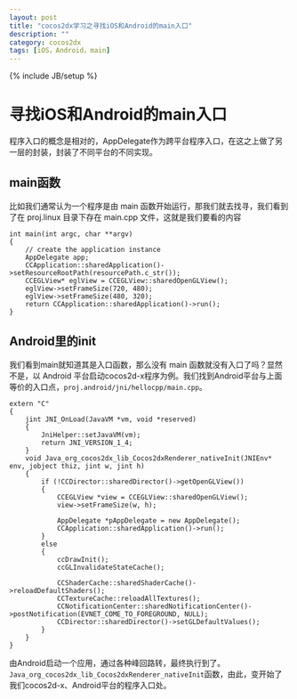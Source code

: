 ```yaml
---
layout: post
title: "cocos2dx学习之寻找iOS和Android的main入口"
description: ""
category: cocos2dx
tags: [iOS，Android，main]
---
```

{% include JB/setup %}

寻找iOS和Android的main入口
==================

程序入口的概念是相对的，AppDelegate作为跨平台程序入口，在这之上做了另一层的封装，封装了不同平台的不同实现。

main函数
------

比如我们通常认为一个程序是由 main 函数开始运行，那我们就去找寻，我们看到了在 proj.linux 目录下存在 main.cpp 文件，这就是我们要看的内容

    int main(int argc, char **argv)
    {
        // create the application instance
        AppDelegate app;
        CCApplication::sharedApplication()->setResourceRootPath(resourcePath.c_str());
        CCEGLView* eglView = CCEGLView::sharedOpenGLView();
        eglView->setFrameSize(720, 480);
        eglView->setFrameSize(480, 320);
        return CCApplication::sharedApplication()->run();
    }

Android里的init
-------------

我们看到main就知道其是入口函数，那么没有 main 函数就没有入口了吗？显然不是，以 Android 平台启动cocos2d-x程序为例。我们找到Android平台与上面等价的入口点，`proj.android/jni/hellocpp/main.cpp`。

    extern "C"  
    {    
        jint JNI_OnLoad(JavaVM *vm, void *reserved)  
        {  
            JniHelper::setJavaVM(vm);        
            return JNI_VERSION_1_4;  
        }        
        void Java_org_cocos2dx_lib_Cocos2dxRenderer_nativeInit(JNIEnv*  env, jobject thiz, jint w, jint h)  
        {  
            if (!CCDirector::sharedDirector()->getOpenGLView())  
            {  
                CCEGLView *view = CCEGLView::sharedOpenGLView();  
                view->setFrameSize(w, h);  
          
                AppDelegate *pAppDelegate = new AppDelegate();  
                CCApplication::sharedApplication()->run();  
            }  
            else  
            {  
                ccDrawInit();  
                ccGLInvalidateStateCache();  
          
                CCShaderCache::sharedShaderCache()->reloadDefaultShaders();  
                CCTextureCache::reloadAllTextures();  
                CCNotificationCenter::sharedNotificationCenter()->postNotification(EVNET_COME_TO_FOREGROUND, NULL);  
                CCDirector::sharedDirector()->setGLDefaultValues();   
            } 
        } 
    }  

由Android启动一个应用，通过各种峰回路转，最终执行到了。`Java_org_cocos2dx_lib_Cocos2dxRenderer_nativeInit`函数，由此，变开始了我们cocos2d-x、Android平台的程序入口处。